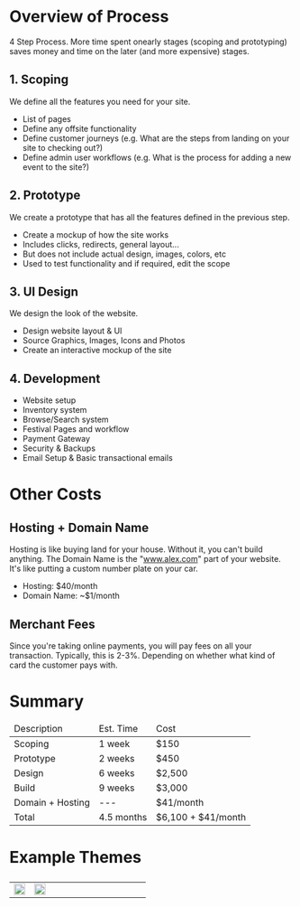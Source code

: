 # Overview of Process

4 Step Process. More time spent onearly stages (scoping and prototyping) saves money and time on the later (and more expensive) stages.

## 1. Scoping

We define all the features you need for your site.

* List of pages
* Define any offsite functionality
* Define customer journeys (e.g. What are the steps from landing on your site to checking out?)
* Define admin user workflows (e.g. What is the process for adding a new event to the site?)

## 2. Prototype

We create a prototype that has all the features defined in the previous step.

* Create a mockup of how the site works
* Includes clicks, redirects, general layout...
* But does not include actual design, images, colors, etc
* Used to test functionality and if required, edit the scope

## 3. UI Design 

We design the look of the website.

* Design website layout & UI
* Source Graphics, Images, Icons and Photos
* Create an interactive mockup of the site

## 4. Development

* Website setup
* Inventory system
* Browse/Search system
* Festival Pages and workflow
* Payment Gateway
* Security & Backups
* Email Setup & Basic transactional emails

# Other Costs

## Hosting + Domain Name

Hosting is like buying land for your house. Without it, you can't build anything. The Domain Name is the "www.alex.com" part of your website. It's like putting a custom number plate on your car.

* Hosting: $40/month
* Domain Name: ~$1/month

## Merchant Fees

Since you're taking online payments, you will pay fees on all your transaction. Typically, this is 2-3%. Depending on whether what kind of card the customer pays with.

# Summary

<table>
  <thead>
    <tr>
      <td>Description</td>
      <td>Est. Time</td>
      <td>Cost</td>
    </tr>
  </thead>
  <tbody>
    <tr>
      <td>Scoping</td>
      <td>1 week</td>
      <td>$150</td>
    </tr>
    <tr>
      <td>Prototype</td>
      <td>2 weeks</td>
      <td>$450</td>
    </tr>
    <tr>
      <td>Design</td>
      <td>6 weeks</td>
      <td>$2,500</td>
    </tr>
    <tr>
      <td>Build</td>
      <td>9 weeks</td>
      <td>$3,000</td>
    </tr>
    <tr>
      <td>Domain + Hosting</td>
      <td>---</td>
      <td>$41/month</td>
    </tr>
    <tr>
      <td>Total</td>
      <td>4.5 months</td>
      <td>$6,100 + $41/month</td>
    </tr>
  </tbody>
</table>

# Example Themes

<table style="display: grid; grid-template-columns: 1fr 1fr; grid-gap: 20px;">
  <tr valign="top">
    <td>
      <img src="https://anteiku-beans.github.io/bug-free-octo-memory/theme1.png" loading="lazy" style="width: 100%; height: auto;">
    </td>
    <td>
      <img src="https://anteiku-beans.github.io/bug-free-octo-memory/theme2.png" loading="lazy" style="width: 100%; height: auto;">
    </td>
  </tr>
</table>
